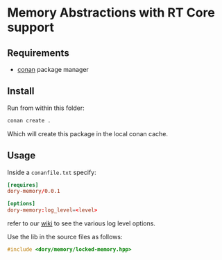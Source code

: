 # Memory Abstractions with RT Core support

## Requirements

- [conan](https://conan.io/) package manager

## Install

Run from within this folder:

```sh
conan create .
```

Which will create this package in the local conan cache.

## Usage

Inside a `conanfile.txt` specify:

```toml
[requires]
dory-memory/0.0.1

[options]
dory-memory:log_level=<level>
```

refer to our [wiki](https://github.com/LPD-EPFL/dory/wiki/Logger) to
see the various log level options.

Use the lib in the source files as follows:

```cpp
#include <dory/memory/locked-memory.hpp>
```
